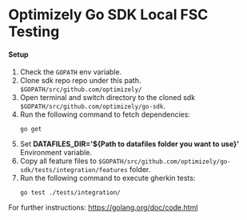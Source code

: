 # Optimizely Go SDK Local FSC Testing

#### Setup
1. Check the `GOPATH` env variable.
2. Clone sdk repo repo under this path.
   `$GOPATH/src/github.com/optimizely/`
3. Open terminal and switch directory to the cloned sdk `$GOPATH/src/github.com/optimizely/go-sdk`.
4. Run the following command to fetch dependencies: <pre>``` go get ```</pre>
5. Set **DATAFILES_DIR='${Path to datafiles folder you want to use}'** Environment variable.
6. Copy all feature files to `$GOPATH/src/github.com/optimizely/go-sdk/tests/integration/features` folder.
7. Run the following command to execute gherkin tests: <pre>``` go test ./tests/integration/ ```</pre>

For further instructions: https://golang.org/doc/code.html
